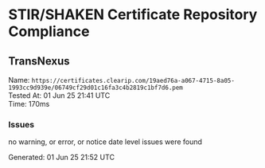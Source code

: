 # STIR/SHAKEN Certificate Repository Compliance

## TransNexus

Name: `https://certificates.clearip.com/19aed76a-a067-4715-8a05-1993cc9d939e/06749cf29d01c16fa3c4b2819c1bf7d6.pem`\
Tested At: 01 Jun 25 21:41 UTC\
Time: 170ms

### Issues

no warning, or error, or notice date level issues were found

Generated: 01 Jun 25 21:52 UTC